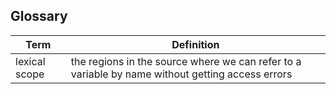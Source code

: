 ## Glossary

| Term          | Definition                                                                                        |
|---------------|---------------------------------------------------------------------------------------------------|
| lexical scope | the regions in the source where we can refer to a variable by name without getting access errors  |
